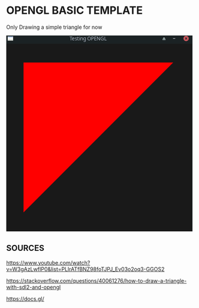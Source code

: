 # OPENGL BASIC TEMPLATE
Only Drawing a simple triangle for now

![](imgs/basic_triangle.png)

## SOURCES
https://www.youtube.com/watch?v=W3gAzLwfIP0&list=PLlrATfBNZ98foTJPJ_Ev03o2oq3-GGOS2

https://stackoverflow.com/questions/40061276/how-to-draw-a-triangle-with-sdl2-and-opengl

https://docs.gl/
